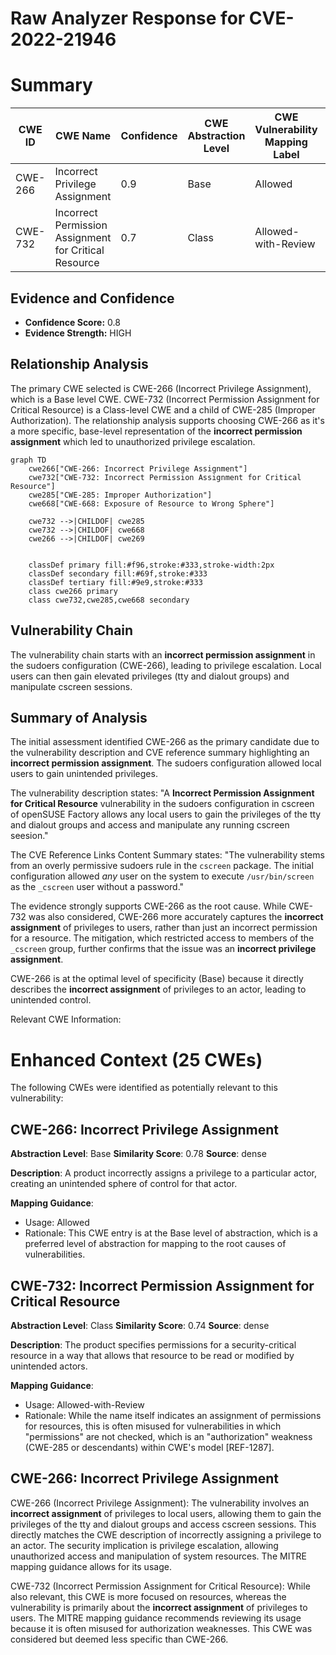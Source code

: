 # Raw Analyzer Response for CVE-2022-21946

# Summary
| CWE ID | CWE Name | Confidence | CWE Abstraction Level | CWE Vulnerability Mapping Label | CWE-Vulnerability Mapping Notes |
|---|---|---|---|---|---|
| CWE-266 | Incorrect Privilege Assignment | 0.9 | Base | Allowed | Primary CWE |
| CWE-732 | Incorrect Permission Assignment for Critical Resource | 0.7 | Class | Allowed-with-Review | Secondary Candidate |

## Evidence and Confidence

*   **Confidence Score:** 0.8
*   **Evidence Strength:** HIGH

## Relationship Analysis
The primary CWE selected is CWE-266 (Incorrect Privilege Assignment), which is a Base level CWE. CWE-732 (Incorrect Permission Assignment for Critical Resource) is a Class-level CWE and a child of CWE-285 (Improper Authorization). The relationship analysis supports choosing CWE-266 as it's a more specific, base-level representation of the **incorrect permission assignment** which led to unauthorized privilege escalation.

```mermaid
graph TD
    cwe266["CWE-266: Incorrect Privilege Assignment"]
    cwe732["CWE-732: Incorrect Permission Assignment for Critical Resource"]
    cwe285["CWE-285: Improper Authorization"]
    cwe668["CWE-668: Exposure of Resource to Wrong Sphere"]
    
    cwe732 -->|CHILDOF| cwe285
    cwe732 -->|CHILDOF| cwe668
    cwe266 -->|CHILDOF| cwe269
    

    classDef primary fill:#f96,stroke:#333,stroke-width:2px
    classDef secondary fill:#69f,stroke:#333
    classDef tertiary fill:#9e9,stroke:#333
    class cwe266 primary
    class cwe732,cwe285,cwe668 secondary
```

## Vulnerability Chain
The vulnerability chain starts with an **incorrect permission assignment** in the sudoers configuration (CWE-266), leading to privilege escalation. Local users can then gain elevated privileges (tty and dialout groups) and manipulate cscreen sessions.

## Summary of Analysis
The initial assessment identified CWE-266 as the primary candidate due to the vulnerability description and CVE reference summary highlighting an **incorrect permission assignment**. The sudoers configuration allowed local users to gain unintended privileges.

The vulnerability description states: "A **Incorrect Permission Assignment for Critical Resource** vulnerability in the sudoers configuration in cscreen of openSUSE Factory allows any local users to gain the privileges of the tty and dialout groups and access and manipulate any running cscreen seesion."

The CVE Reference Links Content Summary states: "The vulnerability stems from an overly permissive sudoers rule in the `cscreen` package. The initial configuration allowed *any* user on the system to execute `/usr/bin/screen` as the `_cscreen` user without a password."

The evidence strongly supports CWE-266 as the root cause. While CWE-732 was also considered, CWE-266 more accurately captures the **incorrect assignment** of privileges to users, rather than just an incorrect permission for a resource. The mitigation, which restricted access to members of the `_cscreen` group, further confirms that the issue was an **incorrect privilege assignment**.

CWE-266 is at the optimal level of specificity (Base) because it directly describes the **incorrect assignment** of privileges to an actor, leading to unintended control.

Relevant CWE Information:

# Enhanced Context (25 CWEs)
The following CWEs were identified as potentially relevant to this vulnerability:

## CWE-266: Incorrect Privilege Assignment
**Abstraction Level**: Base
**Similarity Score**: 0.78
**Source**: dense

**Description**:
A product incorrectly assigns a privilege to a particular actor, creating an unintended sphere of control for that actor.

**Mapping Guidance**:
- Usage: Allowed
- Rationale: This CWE entry is at the Base level of abstraction, which is a preferred level of abstraction for mapping to the root causes of vulnerabilities.

## CWE-732: Incorrect Permission Assignment for Critical Resource
**Abstraction Level**: Class
**Similarity Score**: 0.74
**Source**: dense

**Description**:
The product specifies permissions for a security-critical resource in a way that allows that resource to be read or modified by unintended actors.

**Mapping Guidance**:
- Usage: Allowed-with-Review
- Rationale: While the name itself indicates an assignment of permissions for resources, this is often misused for vulnerabilities in which "permissions" are not checked, which is an "authorization" weakness (CWE-285 or descendants) within CWE's model [REF-1287].

## CWE-266: Incorrect Privilege Assignment
CWE-266 (Incorrect Privilege Assignment): The vulnerability involves an **incorrect assignment** of privileges to local users, allowing them to gain the privileges of the tty and dialout groups and access cscreen sessions. This directly matches the CWE description of incorrectly assigning a privilege to an actor. The security implication is privilege escalation, allowing unauthorized access and manipulation of system resources. The MITRE mapping guidance allows for its usage.

CWE-732 (Incorrect Permission Assignment for Critical Resource): While also relevant, this CWE is more focused on resources, whereas the vulnerability is primarily about the **incorrect assignment** of privileges to users. The MITRE mapping guidance recommends reviewing its usage because it is often misused for authorization weaknesses. This CWE was considered but deemed less specific than CWE-266.